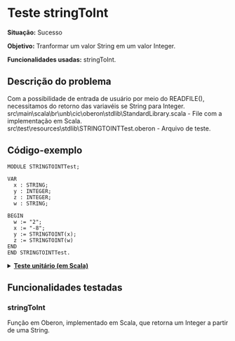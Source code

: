 # Teste stringToInt
<b>Situação:</b> Sucesso

<b>Objetivo:</b> Tranformar um valor String em um valor Integer.

<b>Funcionalidades usadas:</b> stringToInt.

## Descrição do problema

Com a possibilidade de entrada de usuário por meio do READFILE(), necessitamos do retorno das variavéis se String para Integer.
src\main\scala\br\unb\cic\oberon\stdlib\StandardLibrary.scala - File com a implementação em Scala.
src\test\resources\stdlib\STRINGTOINTTest.oberon - Arquivo de teste.

## Código-exemplo

```
MODULE STRINGTOINTTest;

VAR
  x : STRING;
  y : INTEGER;
  z : INTEGER;
  w : STRING;

BEGIN
  w := "2";
  x := "-8";
  y := STRINGTOINT(x);
  z := STRINGTOINT(w)
END
END STRINGTOINTTest.
```

<details>
<p>
<summary><b><u>Teste unitário (em Scala)</u></b></summary>
<pre>
<code>
   test(testName = "Test for the STRINGTOINT function"){
    val module = ScalaParser.parseResource("stdlib/STRINGTOINTTest.oberon")

    assert(module.name == "STRINGTOINTTest")


    module.accept(interpreter)

    assert(interpreter.env.lookup("y") == Some(IntValue(-8)))
    assert(interpreter.env.lookup("z") == Some(IntValue(2)))
  }
</code>
</pre>
</details>

## Funcionalidades testadas
### stringToInt

Função em Oberon, implementado em Scala, que retorna um Integer a partir de uma String.
